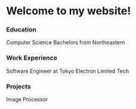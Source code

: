 # Welcome to my website!

### Education
Computer Science Bachelors from Northeastern

### Work Experience
Software Engineer at Tokyo Electron Limited Tech

### Projects 
Image Processor
